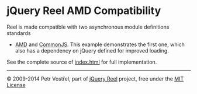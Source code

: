 jQuery Reel AMD Compatibility
=============================

Reel is made compatible with two asynchronous module definitions standards
- [AMD][amd] and [CommonJS][commonjs]. This example demonstrates the first one,
which also has a dependency on jQuery defined for improved loading.


See the complete source of [index.html](index.html) for full
implementation.


---
&copy; 2009-2014 Petr Vostřel, part of [jQuery Reel][reel] project, free under the [MIT License][license]



[reel]:http://reel360.org
[license]:https://raw.github.com/pisi/Reel/master/LICENSE.txt
[AMD]:http://en.wikipedia.org/wiki/Asynchronous_module_definition
[CommonJS]:http://en.wikipedia.org/wiki/CommonJS

